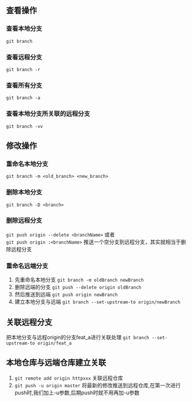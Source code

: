 ## 查看操作

### 查看本地分支    
`git branch`     

### 查看远程分支    
`git branch -r`     

### 查看所有分支    
`git branch -a`     

### 查看本地分支所关联的远程分支    
`git branch -vv`     


## 修改操作

### 重命名本地分支    
`git branch -m <old_branch> <new_branch>`     

### 删除本地分支    
`git branch -D <branch>`     

### 删除远程分支    
`git push origin --delete <branchName>` 或者    
`git push origin :<branchName>` 推送一个空分支到远程分支，其实就相当于删除远程分支

### 重命名远端分支
1. 先重命名本地分支 `git branch -m oldBranch newBranch`
2. 删除远端的分支 `git push --delete origin oldBranch`
3. 然后推送到远端 `git push origin newBranch`
4. 建立本地分支与远端 `git branch --set-upstream-to origin/newBranch`    

## 关联远程分支

把本地分支与远程origin的分支feat_a进行关联处理
`git branch --set-upstream-to origin/feat_a`


## 本地仓库与远端仓库建立关联
1. `git remote add origin httpxxx` 关联远程仓库
2. `git push -u origin master` 将最新的修改推送到远程仓库,在第一次进行push时,我们加上-u参数,后期push时就不用再加-u参数
